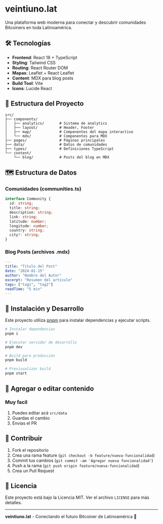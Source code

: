 # veintiuno.lat

Una plataforma web moderna para conectar y descubrir comunidades Bitcoiners en toda Latinoamérica.

## 🛠️ Tecnologías

- **Frontend**: React 18 + TypeScript
- **Styling**: Tailwind CSS
- **Routing**: React Router DOM
- **Mapas**: Leaflet + React Leaflet
- **Content**: MDX para blog posts
- **Build Tool**: Vite
- **Icons**: Lucide React

## 📁 Estructura del Proyecto

```
src/
├── components/
│   ├── analytics/       # Sistema de analytics
│   ├── layout/          # Header, Footer
│   ├── map/             # Componentes del mapa interactivo
│   └── mdx/             # Componentes para MDX
├── pages/               # Páginas principales
├── data/                # Datos de comunidades
├── types/               # Definiciones TypeScript
└── content/
    └── blog/            # Posts del blog en MDX
```

## 🗺️ Estructura de Datos

### Comunidades (communities.ts)

```typescript
interface Community {
  id: string;
  title: string;
  description: string;
  link: string;
  latitude: number;
  longitude: number;
  country: string;
  city?: string;
}
```

### Blog Posts (archivos .mdx)

```yaml
---
title: "Título del Post"
date: "2024-01-15"
author: "Nombre del Autor"
excerpt: "Resumen del artículo"
tags: ["tag1", "tag2"]
readTime: "5 min"
---
```

## 🚀 Instalación y Desarrollo

Este proyecto utiliza [pnpm](https://pnpm.io/) para instalar dependencias y ejecutar scripts.

```bash
# Instalar dependencias
pnpm i

# Ejecutar servidor de desarrollo
pnpm dev

# Build para producción
pnpm build

# Previsualizar build
pnpm start
```

## 📝 Agregar o editar contenido

### Muy facil

1. Puedes editar acá `src/data`
2. Guardas el cambio
3. Envias el PR

## 🤝 Contribuir

1. Fork el repositorio
2. Crea una rama feature (`git checkout -b feature/nueva-funcionalidad`)
3. Commit tus cambios (`git commit -am 'Agregar nueva funcionalidad'`)
4. Push a la rama (`git push origin feature/nueva-funcionalidad`)
5. Crea un Pull Request

## 📄 Licencia

Este proyecto está bajo la Licencia MIT. Ver el archivo `LICENSE` para más detalles.

---

**veintiuno.lat** - Conectando el futuro Bitcoiner de Latinoamérica 🚀
